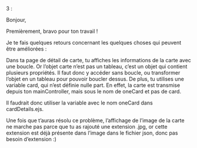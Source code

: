 3 :

Bonjour,

Premièrement, bravo pour ton travail !

Je te fais quelques retours concernant les quelques choses qui peuvent être améliorées :

Dans ta page de détail de carte, tu affiches les informations de la carte avec une boucle. Or l’objet carte n’est pas un tableau, c’est un objet qui contient plusieurs propriétés. 
Il faut donc y accéder sans boucle, ou transformer l’objet en un tableau pour pouvoir boucler dessus. 
De plus, tu utilises une variable card, qui n’est définie nulle part. 
En effet, la carte est transmise depuis ton mainController, mais sous le nom de oneCard et pas de card.

Il faudrait donc utiliser la variable avec le nom oneCard dans cardDetails.ejs.

Une fois que t’auras résolu ce problème, l’affichage de l’image de la carte ne marche pas parce que tu as rajouté une extension .jpg, 
or cette extension est déjà présente dans l’image dans le fichier json, donc pas besoin d’extension :)